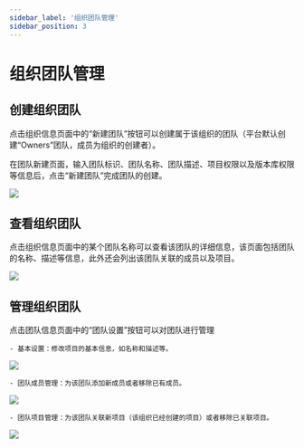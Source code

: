```yaml
---
sidebar_label: '组织团队管理'     
sidebar_position: 3     
---
```

# 组织团队管理

## 创建组织团队
点击组织信息页面中的“新建团队”按钮可以创建属于该组织的团队（平台默认创建“Owners”团队，成员为组织的创建者）。

在团队新建页面，输入团队标识、团队名称、团队描述、项目权限以及版本库权限等信息后，点击“新建团队”完成团队的创建。

 ![](/img/Org/imageOrg9.png)

## 查看组织团队

点击组织信息页面中的某个团队名称可以查看该团队的详细信息，该页面包括团队的名称、描述等信息，此外还会列出该团队关联的成员以及项目。

 ![](/img/Org/imageOrg8.png)

## 管理组织团队

点击团队信息页面中的“团队设置”按钮可以对团队进行管理

 	- 基本设置：修改项目的基本信息，如名称和描述等。
 ![](/img/Org/imageOrg10.png)

	- 团队成员管理：为该团队添加新成员或者移除已有成员。
 ![](/img/Org/imageOrg11.png)

	- 团队项目管理：为该团队关联新项目（该组织已经创建的项目）或者移除已关联项目。
 ![](/img/Org/imageOrg12.png)



